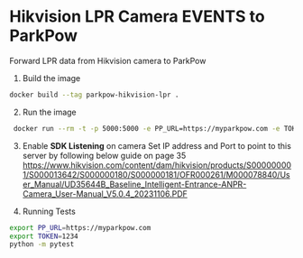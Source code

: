 # Hikvision LPR Camera EVENTS to ParkPow
Forward LPR data from Hikvision camera to ParkPow

1. Build the image
```bash
docker build --tag parkpow-hikvision-lpr .
```

2. Run the image
```bash
 docker run --rm -t -p 5000:5000 -e PP_URL=https://myparkpow.com -e TOKEN=1234 parkpow-hikvision-lpr
```

3. Enable **SDK Listening** on camera
Set IP address and Port to point to this server by following below guide on page 35
https://www.hikvision.com/content/dam/hikvision/products/S000000001/S000013642/S000000180/S000000181/OFR000261/M000078840/User_Manual/UD35644B_Baseline_Intelligent-Entrance-ANPR-Camera_User-Manual_V5.0.4_20231106.PDF

4. Running Tests
```bash
export PP_URL=https://myparkpow.com
export TOKEN=1234
python -m pytest

```